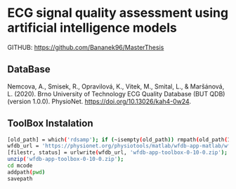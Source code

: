 # ECG signal quality assessment using artificial intelligence models
GITHUB: https://github.com/Bananek96/MasterThesis
## DataBase
Nemcova, A., Smisek, R., Opravilová, K., Vitek, M., Smital, L., & Maršánová, L. (2020). Brno University of Technology ECG Quality Database (BUT QDB) (version 1.0.0). PhysioNet. https://doi.org/10.13026/kah4-0w24.
## ToolBox Instalation
```bash
[old_path] = which('rdsamp'); if (~isempty(old_path)) rmpath(old_path(1:end-8)); end
wfdb_url = 'https://physionet.org/physiotools/matlab/wfdb-app-matlab/wfdb-app-toolbox-0-10-0.zip';
[filestr, status] = urlwrite(wfdb_url, 'wfdb-app-toolbox-0-10-0.zip');
unzip('wfdb-app-toolbox-0-10-0.zip');
cd mcode
addpath(pwd)
savepath
```
